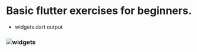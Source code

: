 # Basic flutter exercises for beginners.
- widgets.dart output
### ![widgets](https://user-images.githubusercontent.com/56637126/198999921-87a4c5ae-9341-4c6c-b044-be50966653e1.png)
